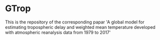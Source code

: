 # GTrop
This is the repository of the corresponding papar 'A global model for estimating tropospheric delay and weighted mean temperature developed with atmospheric reanalysis data from 1979 to 2017'
